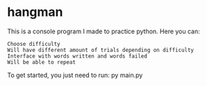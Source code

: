 # hangman
This is a console program I made to practice python. Here you can:

    Choose difficulty
    Will have different amount of trials depending on difficulty
    Interface with words written and words failed
    Will be able to repeat
To get started, you just need to run:
py main.py

